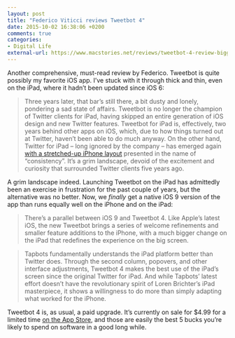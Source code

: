 ```yaml
---
layout: post
title: "Federico Viticci reviews Tweetbot 4"
date: 2015-10-02 16:38:06 +0200
comments: true
categories: 
- Digital Life
external-url: https://www.macstories.net/reviews/tweetbot-4-review-bigger-bot/
---
```


Another comprehensive, must-read review by Federico. Tweetbot is quite possibly my favorite iOS app. I’ve stuck with it through thick and thin, even on the iPad, where it hadn’t been updated since iOS 6:

> Three years later, that bar’s still there, a bit dusty and lonely, pondering a sad state of affairs. Tweetbot is no longer the champion of Twitter clients for iPad, having skipped an entire generation of iOS design and new Twitter features. Tweetbot for iPad is, effectively, two years behind other apps on iOS, which, due to how things turned out at Twitter, haven’t been able to do much anyway. On the other hand, Twitter for iPad – long ignored by the company – has emerged again [with a stretched-up iPhone layout](https://www.macstories.net/news/twitter-aims-to-unify-ios-apps-updates-its-ipad-app/) presented in the name of “consistency”. It’s a grim landscape, devoid of the excitement and curiosity that surrounded Twitter clients five years ago.

A grim landscape indeed. Launching Tweetbot on the iPad has admittedly been an exercise in frustration for the past couple of years, but the alternative was no better. Now, we _finally_ get a native iOS 9 version of the app than runs equally well on the iPhone and on the iPad:

> There’s a parallel between iOS 9 and Tweetbot 4. Like Apple’s latest iOS, the new Tweetbot brings a series of welcome refinements and smaller feature additions to the iPhone, with a much bigger change on the iPad that redefines the experience on the big screen.

> Tapbots fundamentally understands the iPad platform better than Twitter does. Through the second column, popovers, and other interface adjustments, Tweetbot 4 makes the best use of the iPad’s screen since the original Twitter for iPad. And while Tapbots’ latest effort doesn’t have the revolutionary spirit of Loren Brichter’s iPad masterpiece, it shows a willingness to do more than simply adapting what worked for the iPhone.

Tweetbot 4 is, as usual, a paid upgrade. It’s currently on sale for $4.99 for a limited time [on the App Store](https://itunes.apple.com/us/app/tweetbot-4-for-twitter/id1018355599), and those are easily the best 5 bucks you’re likely to spend on software in a good long while. 